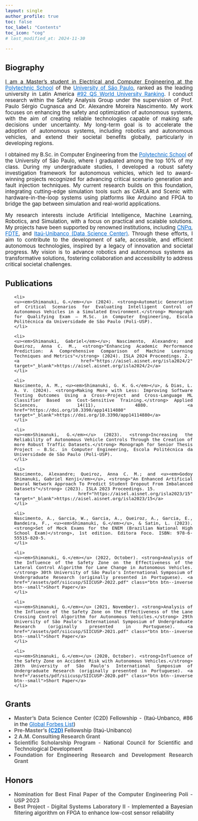 ```yaml
---
layout: single
author_profile: true
toc: false
toc_label: "Contents"
toc_icon: "cog"
# last_modified_at: 2024-11-30

---
```

<style type="text/css">

body{ /* Normal  */
      font-size: 17px;
  }

.author__avatar{
    padding-left:10%;
    padding-right:10%;
}

.author__name{
    /* margin-bottom: 20px; Adjust space after name */
    text-align: center;
}

.author__content{
    text-align: center;

}

.author__avatar img{
    max-width:100%;
}

.author__urls{
    padding-left: 15%;
}

.page__content p {
    margin-top: 1.5em;
    margin-bottom: 1.5em;
}

.page{
    padding-right: 0%;
    font-size: 15px;
}

strong {
    color: #616161;
}

.justify-text {
  text-align: justify;
}

.fa-rss {
  display: none;
}

.footer .fa-rss {
  display: none !important;
}

a[href="/feed.xml"] {
  display: none;
}

.no-margin {
  margin: 0 !important;
}

</style>


<!-- <div class="justify-text">
  
  <p>Hello, my name is Gabriel Shimanuki.</p>
</div> -->

## Biography
<div class="justify-text">
  <!-- <p>I am currently a first-year PhD student in <a href="https://www.etsmtl.ca/" target="_blank">Engineering</a> at <a href="https://www.etsmtl.ca/" target="_blank">École de Technologie Supérieure (ÉTS)</a>, where my research focuses on <em>Multimodal Learning</em> in the process of <em>Emotional Recognition</em>. My advisor is <a href="https://liviamtl.ca/pages/regular-members/koerich-1/" target="_blank">Prof. Alessandro Koerchi</a>, and my co-advisor is <a href="https://liviamtl.ca/pages/regular-members/granger-1/" target="_blank">Prof. Éric Granger</a>.</p> -->
  
  <!-- <p>I completed my master’s degree in Electrical Engineering at <a href="https://www5.usp.br/" target="_blank">University of São Paulo (USP)</a>, where I focused on <em>Classical Image Processing</em> and <em>Machine Learning</em> for medical images. During my master’s degree, I was under the supervision of <a href="https://bv.fapesp.br/en/pesquisador/87823/fatima-de-lourdes-dos-santos-nunes-marques/" target="_blank">Prof. Fátima de Lourdes dos Santos Nunes</a>.</p> -->
  
  <!-- <p>I earned my Bachelor's degree in Computing from <a href="https://www.poli.usp.br/" target="_blank">Universidade Politécnica de São Paulo</a>, where I also participated in a pre-master's program while completing my degree in Computer Engineering.</p> -->

  <a href="" target="_blank">

  <p> I am a Master’s student in Electrical and Computer Engineering at the <a href="https://www-poli-usp-br.translate.goog/?_x_tr_sl=pt&_x_tr_tl=en&_x_tr_hl=pt-BR&_x_tr_pto=wapp" target="_blank" style="color: #0066cc;">Polytechnic School</a> of the <a href="https://www5.usp.br/english/institutional/" target="_blank" style="color: #0066cc;">University of São Paulo</a>, ranked as the leading university in Latin America <a href="https://www.topuniversities.com/world-university-rankings?page=3" target="_blank" style="color: #0066cc;">#92 QS World University Ranking</a>. I conduct research within the Safety Analysis Group under the supervision of Prof. Paulo Sérgio Cugnasca and Dr. Alexandre Moreira Nascimento. My work focuses on enhancing the safety and optimization of autonomous systems, with the aim of creating reliable technologies capable of making safe decisions under uncertainty. My long-term goal is to accelerate the adoption of autonomous systems, including robotics and autonomous vehicles, and extend their societal benefits globally, particularly in developing regions.</p>

  <p> I obtained my B.Sc. in Computer Engineering from the <a href="https://www-poli-usp-br.translate.goog/?_x_tr_sl=pt&_x_tr_tl=en&_x_tr_hl=pt-BR&_x_tr_pto=wapp" target="_blank" style="color: #0066cc;">Polytechnic School</a> of the University of São Paulo, where I graduated among the top 10% of my class. During my undergraduate studies, I developed a robust safety investigation framework for autonomous vehicles, which led to award-winning projects recognized for advancing critical scenario generation and fault injection techniques. My current research builds on this foundation, integrating cutting-edge simulation tools such as CARLA and Scenic with hardware-in-the-loop systems using platforms like Arduino and FPGA to bridge the gap between simulation and real-world applications. </p>

  <p> My research interests include Artificial Intelligence, Machine Learning, Robotics, and Simulation, with a focus on practical and scalable solutions. My projects have been supported by renowned institutions, including <a href="https://www-gov-br.translate.goog/mcti/pt-br?_x_tr_sl=pt&_x_tr_tl=en&_x_tr_hl=pt-BR&_x_tr_pto=wapp" target="_blank" style="color: #0066cc;">CNPq</a>, <a href="https://www-fdte-org-br.translate.goog/?_x_tr_sl=pt&_x_tr_tl=en&_x_tr_hl=pt-BR&_x_tr_pto=wapp" target="_blank" style="color: #0066cc;">FDTE</a>, and <a href="https://c2d-poli-usp-br.translate.goog/?_x_tr_sl=pt&_x_tr_tl=en&_x_tr_hl=pt-BR&_x_tr_pto=wapp" target="_blank" style="color: #0066cc;">Itaú-Unibanco (Data Science Center)</a>. Through these efforts, I aim to contribute to the development of safe, accessible, and efficient autonomous technologies, inspired by a legacy of innovation and societal progress. My vision is to advance robotics and autonomous systems as transformative solutions, fostering collaboration and accessibility to address critical societal challenges.</p>

  <!-- Studies test -->
</div>

## Publications
<div class="justify-text">
  <ul>

    <li>
    <u><em>Shimanuki, G.</em></u> (2024). <strong>Automatic Generation of Critical Scenarios for Evaluating Intelligent Control of Autonomous Vehicles in a Simulated Environment.</strong> Monograph for Qualifying Exam – M.Sc. in Computer Engineering, Escola Politécnica da Universidade de São Paulo (Poli-USP).
    </li>

    <li>
    <u><em>Shimanuki, Gabriel</em></u>; Nascimento, Alexandre; and Queiroz, Anna C. M., <strong>"Enhancing Academic Performance Prediction: A Comprehensive Comparison of Machine Learning Techniques and Metrics"</strong> (2024). ISLA 2024 Proceedings. 2.
    <a href="https://aisel.aisnet.org/isla2024/2" target="_blank">https://aisel.aisnet.org/isla2024/2</a>
    </li>

    <li>
    Nascimento, A. M., <u><em>Shimanuki, G. K. G.</em></u>, & Dias, L. A. V. (2024). <strong>Making More with Less: Improving Software Testing Outcomes Using a Cross-Project and Cross-Language ML Classifier Based on Cost-Sensitive Training.</strong> Applied Sciences, 14(11), 4880. <a href="https://doi.org/10.3390/app14114880" target="_blank">https://doi.org/10.3390/app14114880</a>
    </li>

    <li>
    <u><em>Shimanuki, G.</em></u> (2023). <strong>Increasing the Reliability of Autonomous Vehicle Controls Through the Creation of more Robust Traffic Datasets.</strong> Monograph for Senior Thesis Project – B.Sc. in Computer Engineering, Escola Politécnica da Universidade de São Paulo (Poli-USP).
    </li>

    <li>
    Nascimento, Alexandre; Queiroz, Anna C. M.; and <u><em>Godoy Shimanuki, Gabriel Kenji</em></u>, <strong>"An Enhanced Artificial Neural Network Approach To Predict Student Dropout From Imbalanced Datasets"</strong> (2023). ISLA 2023 Proceedings. 15.
    <a href="https://aisel.aisnet.org/isla2023/15" target="_blank">https://aisel.aisnet.org/isla2023/15</a>
    </li>

    <li>
    Nascimento, A., Garcia, W., Garcia, A., Queiroz, A., Garcia, E., Bandeira, F., <u><em>Shimanuki, G.</em></u>, & Satin, L. (2023). <strong>Set of Mock Exams for the ENEM (Brazilian National High School Exam)</strong>, 1st edition. Editora Foco. ISBN: 978-6-55515-820-5.
    </li>

    <li>
    <u><em>Shimanuki, G.</em></u> (2022, October). <strong>Analysis of the Influence of the Safety Zone on the Effectiveness of the Lateral Control Algorithm for Lane Change in Autonomous Vehicles.</strong> 30th University of São Paulo's International Symposium of Undergraduate Research (originally presented in Portuguese). <a href="/assets/pdf/siicusp/SIICUSP-2022.pdf" class="btn btn--inverse btn--small">Short Paper</a>
    </li>

    <li>
    <u><em>Shimanuki, G.</em></u> (2021, November). <strong>Analysis of the Influence of the Safety Zone on the Effectiveness of the Lane Crossing Control Algorithm for Autonomous Vehicles.</strong> 29th University of São Paulo's International Symposium of Undergraduate Research (originally presented in Portuguese). <a href="/assets/pdf/siicusp/SIICUSP-2021.pdf" class="btn btn--inverse btn--small">Short Paper</a>
    </li>

    <li>
    <u><em>Shimanuki, G.</em></u> (2020, October). <strong>Influence of the Safety Zone on Accident Risk with Autonomous Vehicles.</strong> 28th University of São Paulo's International Symposium of Undergraduate Research (originally presented in Portuguese). <a href="/assets/pdf/siicusp/SIICUSP-2020.pdf" class="btn btn--inverse btn--small">Short Paper</a>
    </li>
    

  </ul>
</div>

## Grants
<div class="justify-text">
  <ul>
    <li>
      <strong>Master’s Data Science Center (C2D) Fellowship</strong> - (Itaú-Unbanco, #86 in the <a href="https://www.forbes.com/lists/global2000/" target="_blank" style="color: #0066cc;">Global Forbes List</a>)
    </li>
    <li>
      <strong>Pre-Master’s <a href="https://c2d-poli-usp-br.translate.goog/?_x_tr_sl=pt&_x_tr_tl=en&_x_tr_hl=pt-BR&_x_tr_pto=wapp" target="_blank" style="color: #0066cc;">(C2D)</a> Fellowship</strong> (Itaú-Unibanco)
    </li>
    <li>
      <strong>2 A.M. Consulting Research Grant</strong>
    </li>
    <li>
      <strong>Scientific Scholarship Program</strong> - National Council for Scientific and Technological Development
    </li>
    <li>
      <strong>Foundation for Engineering Research and Development Research Grant</strong>
    </li>
  </ul>
</div>

## Honors
<div class="justify-text">
  <ul>
    <li>
      <strong>Nomination for Best Final Paper of the Computer Engineering Poli - USP 2023</strong>
    </li>
    <li>
      <strong>Best Project - Digital Systems Laboratory II</strong> - Implemented a Bayesian filtering algorithm on FPGA to enhance low-cost sensor reliability
    </li>
  </ul>
</div>